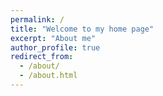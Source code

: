 ```yaml
---
permalink: /
title: "Welcome to my home page"
excerpt: "About me"
author_profile: true
redirect_from: 
  - /about/
  - /about.html
---
```

